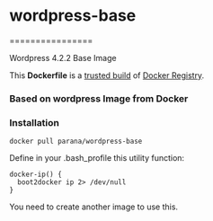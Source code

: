 # wordpress-base
================

Wordpress 4.2.2 Base Image

This **Dockerfile** is a [trusted build](https://registry.hub.docker.com/u/parana/wordpress-base/) of [Docker Registry](https://registry.hub.docker.com/).

### Based on wordpress Image from Docker

### Installation

```
docker pull parana/wordpress-base
```

Define in your .bash_profile this utility function:

```
docker-ip() { 
  boot2docker ip 2> /dev/null 
} 
```

You need to create another image to use this.
